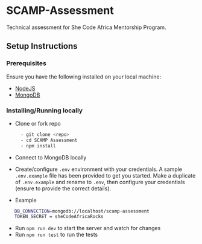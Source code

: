 # SCAMP-Assessment

Technical assessment for She Code Africa Mentorship Program.

## Setup Instructions

### Prerequisites

Ensure you have the following installed on your local machine:

- [NodeJS](https://nodejs.org/en/download/)
- [MongoDB](https://www.mongodb.org/download/)

### Installing/Running locally

- Clone or fork repo

  ```bash
    - git clone <repo>
    - cd SCAMP Assessment
    - npm install
  ```

- Connect to MongoDB locally

- Create/configure `.env` environment with your credentials. A sample `.env.example` file has been provided to get you started. Make a duplicate of `.env.example` and rename to `.env`, then configure your credentials (ensure to provide the correct details).
  
- Example
 ```bash
    DB_CONNECTION=mongodb://localhost/scamp-assessment
    TOKEN_SECRET = sheCodeAfricaRocks
 ```

- Run `npm run dev` to start the server and watch for changes
- Run `npm run test` to run the tests
